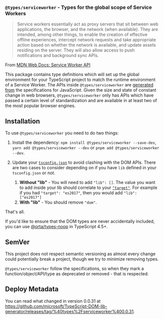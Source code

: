 ### `@types/serviceworker` - Types for the global scope of Service Workers

> Service workers essentially act as proxy servers that sit between web applications, the browser, and the network (when available). They are intended, among other things, to enable the creation of effective offline experiences, intercept network requests and take appropriate action based on whether the network is available, and update assets residing on the server. They will also allow access to push notifications and background sync APIs.

From [MDN Web Docs: Service Worker API](https://developer.mozilla.org/en-US/docs/Web/API/Service_Worker_API)

This package contains type definitions which will set up the global environment for your TypeScript project to match the runtime environment of a Service Worker. The APIs inside `@types/serviceworker` are [generated from](https://github.com/microsoft/TypeScript-DOM-lib-generator/) the specifications for JavaScript. Given the size and state of constant change in web browsers, `@types/serviceworker` only has APIs which have passed a certain level of standardization and are available in at least two of the most popular browser engines.

## Installation 

To use `@types/serviceworker` you need to do two things:

1. Install the dependency: `npm install @types/serviceworker --save-dev`, `yarn add @types/serviceworker --dev` or `pnpm add @types/serviceworker --dev`.
1. Update your [`tsconfig.json`](https://www.typescriptlang.org/tsconfig) to avoid clashing with the DOM APIs. There are two cases to consider depending on if you have `lib` defined in your `tsconfig.json` or not.

    1. **Without "lib"** - You will need to add `"lib": []`. The value you want to add inside your lib should correlate to your [`"target"`](https://www.typescriptlang.org/tsconfig#target). For example if you had `"target": "es2017"`, then you would add `"lib": ["es2017"]`
    1. **With "lib"**  - You should remove `"dom"`.

That's all. 

If you'd like to ensure that the DOM types are never accidentally included, you can use [@orta/types-noop](https://www.npmjs.com/package/@orta/type-noops) in TypeScript 4.5+.

## SemVer

This project does not respect semantic versioning as almost every change could potentially break a project, though we try to minimize removing types.

`@types/serviceworker` follow the specifications, so when they mark a function/object/API/type as deprecated or removed - that is respected.

## Deploy Metadata

You can read what changed in version 0.0.31 at https://github.com/microsoft/TypeScript-DOM-lib-generator/releases/tag/%40types%2Fserviceworker%400.0.31.